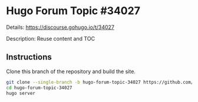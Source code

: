 # Hugo Forum Topic #34027

Details: <https://discourse.gohugo.io/t/34027>

Description: Reuse content and TOC

## Instructions

Clone this branch of the repository and build the site.

```bash
git clone --single-branch -b hugo-forum-topic-34027 https://github.com/jmooring/hugo-testing hugo-forum-topic-34027
cd hugo-forum-topic-34027
hugo server
```
